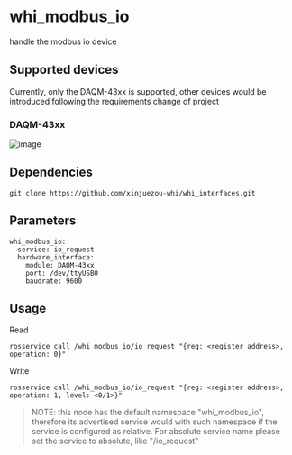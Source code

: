 # whi_modbus_io
handle the modbus io device

## Supported devices
Currently, only the DAQM-43xx is supported, other devices would be introduced following the requirements change of project

### DAQM-43xx
![image](https://github.com/xinjuezou-whi/whi_modbus_io/assets/72239958/4559a32d-8cd6-460f-b29d-a676bea59959)

## Dependencies
```
git clone https://github.com/xinjuezou-whi/whi_interfaces.git
```

## Parameters
```
whi_modbus_io:
  service: io_request
  hardware_interface:
    module: DAQM-43xx
    port: /dev/ttyUSB0
    baudrate: 9600
```

## Usage
Read
```
rosservice call /whi_modbus_io/io_request "{reg: <register address>, operation: 0}"
```

Write
```
rosservice call /whi_modbus_io/io_request "{reg: <register address>, operation: 1, level: <0/1>}"
```

> NOTE: this node has the default namespace "whi_modbus_io", therefore its advertised service would with such namespace if the service is configured as relative. For absolute service name please set the service to absolute, like "/io_request"
